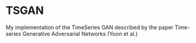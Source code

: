 # TSGAN
My implementation of the TimeSeries GAN described by the paper Time-series Generative Adversarial Networks (Yoon et al.)
